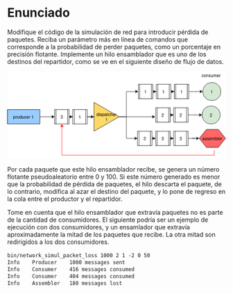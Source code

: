 # Enunciado

Modifique el código de la simulación de red para introducir pérdida de paquetes. Reciba un parámetro más en línea de comandos que corresponde a la probabilidad de perder paquetes, como un porcentaje en precisión flotante. Implemente un hilo ensamblador que es uno de los destinos del repartidor, como se ve en el siguiente diseño de flujo de datos.

![alt text](image.png)

Por cada paquete que este hilo ensamblador recibe, se genera un número flotante pseudoaleatorio entre 0 y 100. Si este número generado es menor que la probabilidad de pérdida de paquetes, el hilo descarta el paquete, de lo contrario, modifica al azar el destino del paquete, y lo pone de regreso en la cola entre el productor y el repartidor.

Tome en cuenta que el hilo ensamblador que extravía paquetes no es parte de la cantidad de consumidores. El siguiente podría ser un ejemplo de ejecución con dos consumidores, y un ensamlador que extravía aproximadamente la mitad de los paquetes que recibe. La otra mitad son redirigidos a los dos consumidores.

````
bin/network_simul_packet_loss 1000 2 1 -2 0 50
Info	Producer	1000 messages sent
Info	Consumer	416 messages consumed
Info	Consumer	404 messages consumed
Info	Assembler	180 messages lost
````

